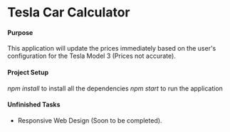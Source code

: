 # Tesla Car Calculator

#### Purpose

This application will update the prices immediately based on the user's configuration for the Tesla Model 3 (Prices not accurate).

#### Project Setup

_npm install_ to install all the dependencies
_npm start_ to run the application

#### Unfinished Tasks

- Responsive Web Design (Soon to be completed).
